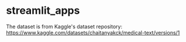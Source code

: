 # streamlit_apps

The dataset is from Kaggle's dataset repository: https://www.kaggle.com/datasets/chaitanyakck/medical-text/versions/1
